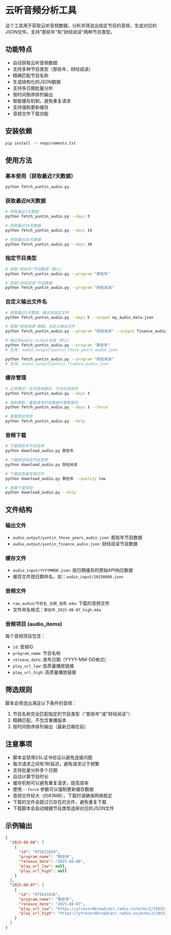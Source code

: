 # 云听音频分析工具

这个工具用于获取云听音频数据，分析并筛选出指定节目的音频，生成对应的JSON文件。支持"那些年"和"财经阅读"两种节目类型。

## 功能特点

- 自动获取云听音频数据
- 支持多种节目类型（那些年、财经阅读）
- 精确匹配节目名称
- 生成结构化的JSON数据
- 支持多日期批量分析
- 按时间倒序排列输出
- 智能缓存机制，避免重复请求
- 支持强制更新缓存
- 音频文件下载功能

## 安装依赖

```bash
pip install -r requirements.txt
```

## 使用方法

### 基本使用（获取最近7天数据）

```bash
python fetch_yuntin_audio.py
```

### 获取最近N天数据

```bash
# 获取最近3天数据
python fetch_yuntin_audio.py --days 3

# 获取最近14天数据
python fetch_yuntin_audio.py --days 14

# 获取最近30天数据
python fetch_yuntin_audio.py --days 30
```

### 指定节目类型

```bash
# 获取"那些年"节目数据（默认）
python fetch_yuntin_audio.py --program "那些年"

# 获取"财经阅读"节目数据
python fetch_yuntin_audio.py --program "财经阅读"
```

### 自定义输出文件名

```bash
# 获取最近5天数据，输出到指定文件
python fetch_yuntin_audio.py --days 5 --output my_audio_data.json

# 获取"财经阅读"数据，自定义输出文件
python fetch_yuntin_audio.py --program "财经阅读" --output finance_audio.json

# 输出到audio_output目录（默认）
python fetch_yuntin_audio.py --program "那些年"
# 生成: audio_output/yuntin_those_years_audio.json

python fetch_yuntin_audio.py --program "财经阅读"
# 生成: audio_output/yuntin_finance_audio.json
```

### 缓存管理

```bash
# 正常模式：优先使用缓存，不存在则请求
python fetch_yuntin_audio.py --days 3

# 强制更新：重新请求所有数据并更新缓存
python fetch_yuntin_audio.py --days 3 --force

# 查看帮助信息
python fetch_yuntin_audio.py --help
```

### 音频下载

```bash
# 下载那些年节目音频
python download_audio.py 那些年

# 下载财经阅读节目音频
python download_audio.py 财经阅读

# 下载低质量音频文件
python download_audio.py 那些年 --quality low

# 查看下载帮助
python download_audio.py --help
```

## 文件结构

### 输出文件
- `audio_output/yuntin_those_years_audio.json`: 那些年节目数据
- `audio_output/yuntin_finance_audio.json`: 财经阅读节目数据

### 缓存文件
- `audio_input/YYYYMMDD.json`: 按日期缓存的原始API响应数据
- 缓存文件按日期命名，如：`audio_input/20250808.json`

### 音频文件
- `raw_audio/节目名_日期_音质.m4a`: 下载的音频文件
- 文件命名格式：`那些年_2025-08-07_high.m4a`

### 音频项目 (audio_items)
每个音频项目包含：
- `id`: 音频ID
- `program_name`: 节目名称
- `release_date`: 发布日期（YYYY-MM-DD格式）
- `play_url_low`: 低质量播放链接
- `play_url_high`: 高质量播放链接

## 筛选规则

脚本会筛选出满足以下条件的音频：
1. 节目名称完全匹配指定的节目类型（"那些年"或"财经阅读"）
2. 精确匹配，不包含重播版本
3. 按时间倒序排列输出（最新日期在前）

## 注意事项

- 脚本会禁用SSL证书验证以避免连接问题
- 每次请求之间有1秒延迟，避免请求过于频繁
- 支持批量分析多个日期
- 自动计算节目时长
- 缓存机制可以避免重复请求，提高效率
- 使用 `--force` 参数可以强制更新缓存数据
- 音频文件较大（约83MB），下载时请确保网络稳定
- 下载的文件会跳过已存在的文件，避免重复下载
- 下载脚本会自动根据节目类型选择对应的JSON文件

## 示例输出

```json
{
  "2025-08-08": [
    {
      "id": "975621059",
      "program_name": "那些年",
      "release_date": "2025-08-08",
      "play_url_low": null,
      "play_url_high": null
    }
  ],
  "2025-08-07": [
    {
      "id": "975621036",
      "program_name": "那些年",
      "release_date": "2025-08-07",
      "play_url_low": "https://ytrecordbroadcast.radio.cn/echo/2/1953214643489157120.m4a?e=0&ps=1&r=3",
      "play_url_high": "https://ytrecordbroadcast.radio.cn/echo/2/1953214643463938048.m4a?e=0&ps=1&r=1"
    }
  ]
}
```
